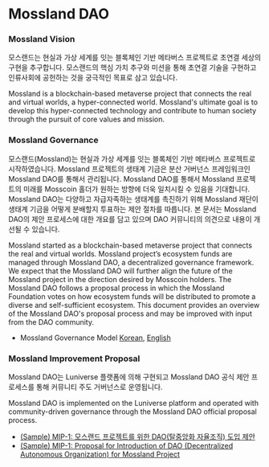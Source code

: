 # Mossland DAO

### Mossland Vision

모스랜드는 현실과 가상 세계를 잇는 블록체인 기반 메타버스 프로젝트로 초연결 세상의 구현을 추구합니다. 모스랜드의 핵심 가치 추구와 미션을 통해 초연결 기술을 구현하고 인류사회에 공헌하는 것을 궁극적인 목표로 삼고 있습니다.

Mossland is a blockchain-based metaverse project that connects the real and virtual worlds, a hyper-connected world. Mossland's ultimate goal is to develop this hyper-connected technology and contribute to human society through the pursuit of core values and mission.


### Mossland Governance

모스랜드(Mossland)는 현실과 가상 세계를 잇는 블록체인 기반 메타버스 프로젝트로 시작하였습니다. Mossland 프로젝트의 생태계 기금은 분산 거버넌스 프레임워크인 Mossland DAO를 통해서 관리됩니다. Mossland DAO를 통해서 Mossland 프로젝트의 미래를 Mosscoin 홀더가 원하는 방향에 더욱 일치시킬 수 있음을 기대합니다. Mossland DAO는 다양하고 자급자족하는 생태계를 촉진하기 위해 Mossland 재단이 생태계 기금을 어떻게 분배할지 투표하는 제안 절차를 따릅니다. 본 문서는 Mossland DAO의 제안 프로세스에 대한 개요를 담고 있으며 DAO 커뮤니티의 의견으로 내용이 개선될 수 있습니다.

Mossland started as a blockchain-based metaverse project that connects the real and virtual worlds. Mossland project’s ecosystem funds are managed through Mossland DAO, a decentralized governance framework. We expect that the Mossland DAO will further align the future of the Mossland project in the direction desired by Mosscoin holders. The Mossland DAO follows a proposal process in which the Mossland Foundation votes on how ecosystem funds will be distributed to promote a diverse and self-sufficient ecosystem. This document provides an overview of the Mossland DAO's proposal process and may be improved with input from the DAO community.

- Mossland Governance Model [Korean](Mossland_DAO_Governance_KR.md), [English](Mossland_DAO_Governance_EN.md) 

### Mossland Improvement Proposal

Mossland DAO는 Luniverse 플랫폼에 의해 구현되고 Mossland DAO 공식 제안 프로세스를 통해 커뮤니티 주도 거버넌스로 운영됩니다.

Mossland DAO is implemented on the Luniverse platform and operated with community-driven governance through the Mossland DAO official proposal process.

- [(Sample) MIP-1: 모스랜드 프로젝트를 위한 DAO(탈중앙화 자율조직) 도입 제안](MIP_Sample.md)
- [(Sample) MIP-1: Proposal for Introduction of DAO (Decentralized Autonomous Organization) for Mossland Project](MIP_Sample_EN.md) 
